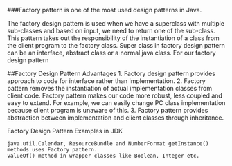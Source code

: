 ###Factory pattern is one of the most used design patterns in Java.

The factory design pattern is used when we have a superclass with multiple sub-classes and based on input, we need to return one of the sub-class. This pattern takes out the responsibility of the instantiation of a class from the client program to the factory class.
Super class in factory design pattern can be an interface, abstract class or a normal java class. For our factory design pattern 

##Factory Design Pattern Advantages
    1. Factory design pattern provides approach to code for interface rather than implementation.
    2. Factory pattern removes the instantiation of actual implementation classes from client code. Factory pattern makes our code more robust, less coupled and easy to extend. For example, we can easily change PC class implementation because client program is unaware of this.
    3. Factory pattern provides abstraction between implementation and client classes through inheritance.

Factory Design Pattern Examples in JDK

    java.util.Calendar, ResourceBundle and NumberFormat getInstance() methods uses Factory pattern.
    valueOf() method in wrapper classes like Boolean, Integer etc.